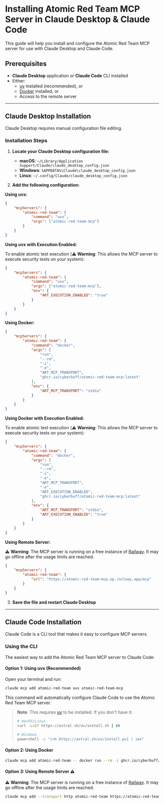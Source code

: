 # Installing Atomic Red Team MCP Server in Claude Desktop & Claude Code

This guide will help you install and configure the Atomic Red Team MCP server for use with Claude Desktop and Claude Code.

## Prerequisites

- **Claude Desktop** application or **Claude Code** CLI installed
- Either:
  - [uv](https://docs.astral.sh/uv/) installed (recommended), or
  - [Docker](https://www.docker.com/) installed, or
  - Access to the remote server

______________________________________________________________________

## Claude Desktop Installation

Claude Desktop requires manual configuration file editing.

### Installation Steps

1. **Locate your Claude Desktop configuration file:**

   - **macOS**: `~/Library/Application Support/Claude/claude_desktop_config.json`
   - **Windows**: `%APPDATA%\Claude\claude_desktop_config.json`
   - **Linux**: `~/.config/Claude/claude_desktop_config.json`

1. **Add the following configuration:**

**Using uvx:**

```json
{
	"mcpServers": {
		"atomic-red-team": {
			"command": "uvx",
			"args": ["atomic-red-team-mcp"]
		}
	}
}
```

**Using uvx with Execution Enabled:**

To enable atomic test execution (⚠️ **Warning**: This allows the MCP server to execute security tests on your system):

```json
{
	"mcpServers": {
		"atomic-red-team": {
			"command": "uvx",
			"args": ["atomic-red-team-mcp"],
			"env": {
				"ART_EXECUTION_ENABLED": "true"
			}
		}
	}
}
```

**Using Docker:**

```json
{
	"mcpServers": {
		"atomic-red-team": {
			"command": "docker",
			"args": [
				"run",
				"--rm",
				"-i",
				"-e",
				"ART_MCP_TRANSPORT",
				"ghcr.io/cyberbuff/atomic-red-team-mcp:latest"
			],
			"env": {
				"ART_MCP_TRANSPORT": "stdio"
			}
		}
	}
}
```

**Using Docker with Execution Enabled:**

To enable atomic test execution (⚠️ **Warning**: This allows the MCP server to execute security tests on your system):

```json
{
	"mcpServers": {
		"atomic-red-team": {
			"command": "docker",
			"args": [
				"run",
				"--rm",
				"-i",
				"-e",
				"ART_MCP_TRANSPORT",
				"-e",
				"ART_EXECUTION_ENABLED",
				"ghcr.io/cyberbuff/atomic-red-team-mcp:latest"
			],
			"env": {
				"ART_MCP_TRANSPORT": "stdio",
				"ART_EXECUTION_ENABLED": "true"
			}
		}
	}
}
```

**Using Remote Server:**

⚠️ **Warning**: The MCP server is running on a free instance of [Railway](https://railway.com/). It may go offline after the usage limits are reached.

```json
{
	"mcpServers": {
		"atomic-red-team": {
			"url": "https://atomic-red-team-mcp.up.railway.app/mcp"
		}
	}
}
```

3. **Save the file and restart Claude Desktop**

______________________________________________________________________

## Claude Code Installation

Claude Code is a CLI tool that makes it easy to configure MCP servers.

### Using the CLI

The easiest way to add the Atomic Red Team MCP server to Claude Code:

#### Option 1: Using uvx (Recommended)

Open your terminal and run:

```bash
claude mcp add atomic-red-team uvx atomic-red-team-mcp
```

This command will automatically configure Claude Code to use the Atomic Red Team MCP server.

> **Note**: This requires [uv](https://docs.astral.sh/uv/) to be installed. If you don't have it:
>
> ```bash
> # macOS/Linux
> curl -LsSf https://astral.sh/uv/install.sh | sh
>
> # Windows
> powershell -c "irm https://astral.sh/uv/install.ps1 | iex"
> ```

#### Option 2: Using Docker

```bash
claude mcp add atomic-red-team -- docker run --rm -i ghcr.io/cyberbuff/atomic-red-team-mcp:latest
```

#### Option 3: Using Remote Server ⚠️

⚠️ **Warning**: The MCP server is running on a free instance of [Railway](https://railway.com/). It may go offline after the usage limits are reached.

```bash
claude mcp add --transport http atomic-red-team https://atomic-red-team-mcp.up.railway.app/mcp
```
